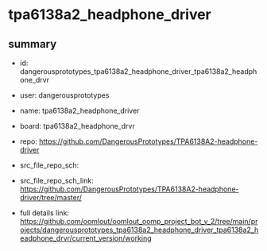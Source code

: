 # tpa6138a2_headphone_driver
 
## summary 
* id: dangerousprototypes_tpa6138a2_headphone_driver_tpa6138a2_headphone_drvr
* user: dangerousprototypes
* name: tpa6138a2_headphone_driver
* board: tpa6138a2_headphone_drvr
* repo: https://github.com/DangerousPrototypes/TPA6138A2-headphone-driver



* src_file_repo_sch: 
* src_file_repo_sch_link: https://github.com/DangerousPrototypes/TPA6138A2-headphone-driver/tree/master/
* full details link: https://github.com/oomlout/oomlout_oomp_project_bot_v_2/tree/main/projects/dangerousprototypes_tpa6138a2_headphone_driver_tpa6138a2_headphone_drvr/current_version/working  







